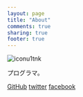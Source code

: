 ```yaml
---
layout: page
title: "About"
comments: true
sharing: true
footer: true
---
```


![icon](/images/u1tnk.png)u1tnk

プログラマ。

[GitHub](http://github.com/u1tnk)
[twitter](http://twitter.com/u1tnk)
[facebook](http://facebook.com/u1tnk)

